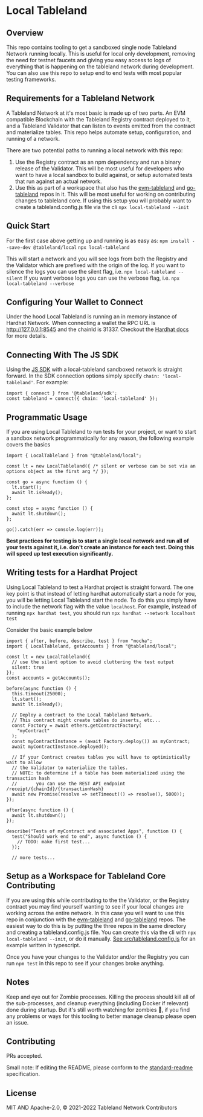 # Local Tableland

## Overview

This repo contains tooling to get a sandboxed single node Tableland Network running locally. This is useful for local only development, removing the need for testnet faucets and giving you easy access to logs of everything that is happening on the tableland network during development. You can also use this repo to setup end to end tests with most popular testing frameworks.

## Requirements for a Tableland Network

A Tableland Network at it's most basic is made up of two parts. An EVM compatible Blockchain with the Tableland Registry contract deployed to it, and a Tableland Validator that can listen to events emitted from the contract and materialize tables.
This repo helps automate setup, configuration, and running of a network.

There are two potential paths to running a local network with this repo:

1. Use the Registry contract as an npm dependency and run a binary release of the Validator. This will be most useful for developers who want to have a local sandbox to build against, or setup automated tests that run against an actual network.
2. Use this as part of a workspace that also has the [evm-tableland](https://github.com/tablelandnetwork/evm-tableland) and [go-tableland](https://github.com/tablelandnetwork/go-tableland) repos in it. This will be most useful for working on contributing changes to tableland core. If using this setup you will probably want to create a tableland.config.js file via the cli `npx local-tableland --init`

## Quick Start

For the first case above getting up and running is as easy as:
`npm install --save-dev @tableland/local`
`npx local-tableland`

This will start a network and you will see logs from both the Registry and the Validator which are prefixed with the origin of the log.
If you want to silence the logs you can use the silent flag, i.e. `npx local-tableland --silent`
If you want verbose logs you can use the verbose flag, i.e. `npx local-tableland --verbose`

## Configuring Your Wallet to Connect

Under the hood Local Tableland is running an in memory instance of Hardhat Network. When connecting a wallet the RPC URL is http://127.0.0.1:8545 and the chainId is 31337. Checkout the [Hardhat docs](https://hardhat.org/hardhat-runner/docs/getting-started#connecting-a-wallet-or-dapp-to-hardhat-network) for more details.

## Connecting With The JS SDK

Using the [JS SDK](https://github.com/tablelandnetwork/js-tableland) with a local-tableland sandboxed network is straight forward. In the SDK connection options simply specify `chain: 'local-tableland'`.
For example:

```
import { connect } from '@tableland/sdk';
const tableland = connect({ chain: 'local-tableland' });
```

## Programmatic Usage

If you are using Local Tableland to run tests for your project, or want to start a sandbox network programmatically for any reason, the following example covers the basics

```
import { LocalTableland } from "@tableland/local";

const lt = new LocalTableland({ /* silent or verbose can be set via an options object as the first arg */ });

const go = async function () {
  lt.start();
  await lt.isReady();
};

const stop = async function () {
  await lt.shutdown();
};

go().catch(err => console.log(err));
```

**Best practices for testing is to start a single local network and run all of your tests against it, i.e. don't create an instance for each test. Doing this will speed up test execution significantly.**

## Writing tests for a Hardhat Project

Using Local Tableland to test a Hardhat project is straight forward. The one key point is that instead of letting hardhat automatically start a node for you, you will be letting Local Tableland start the node. To do this you simply have to include the network flag with the value `localhost`. For example, instead of running `npx hardhat test`, you should run `npx hardhat --network localhost test`

Consider the basic example below

```
import { after, before, describe, test } from "mocha";
import { LocalTableland, getAccounts } from "@tableland/local";

const lt = new LocalTableland({
  // use the silent option to avoid cluttering the test output
  silent: true
});
const accounts = getAccounts();

before(async function () {
  this.timeout(25000);
  lt.start();
  await lt.isReady();

  // Deploy a contract to the Local Tableland Network.
  // This contract might create tables do inserts, etc...
  const Factory = await ethers.getContractFactory(
    "myContract"
  );
  const myContractInstance = (await Factory.deploy()) as myContract;
  await myContractInstance.deployed();

  // If your Contract creates tables you will have to optimistically wait to allow
  // the Validator to materialize the tables.
  // NOTE: to determine if a table has been materialized using the transaction hash
  //       you can use the REST API endpoint /receipt/{chainId}/{transactionHash}
  await new Promise(resolve => setTimeout(() => resolve(), 5000));
});

after(async function () {
  await lt.shutdown();
});

describe("Tests of myContract and associated Apps", function () {
  test("Should work end to end", async function () {
    // TODO: make first test...
  });

  // more tests...
```

## Setup as a Workspace for Tableland Core Contributing

If you are using this while contributing to the the Validator, or the Registry contract you may find yourself wanting to see if your local changes are working across the entire network. In this case you will want to use this repo in conjunction with the [evm-tableland](https://github.com/tablelandnetwork/evm-tableland) and [go-tableland](https://github.com/tablelandnetwork/go-tableland) repos.
The easiest way to do this is by putting the three repos in the same directory and creating a tableland.config.js file. You can create this via the cli with `npx local-tableland --init`, or do it manually. [See src/tableland.config.js](https://github.com/tablelandnetwork/local-tableland/blob/main/src/tableland.config.example.ts) for an example written in typescript.

Once you have your changes to the Validator and/or the Registry you can run `npm test` in this repo to see if your changes broke anything.

## Notes

Keep and eye out for Zombie processes. Killing the process should kill all of the sub-processes, and cleanup everything (including Docker if relevant) done during startup. But it's still worth watching for zombies 🧟, if you find any problems or ways for this tooling to better manage cleanup please open an issue.

## Contributing

PRs accepted.

Small note: If editing the README, please conform to the
[standard-readme](https://github.com/RichardLitt/standard-readme) specification.

## License

MIT AND Apache-2.0, © 2021-2022 Tableland Network Contributors
